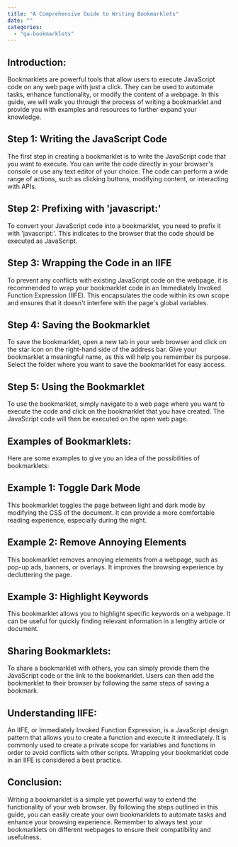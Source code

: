 ```yaml
---
title: "A Comprehensive Guide to Writing Bookmarklets"
date: ""
categories: 
  - "qa-bookmarklets"
---
```


## Introduction:

Bookmarklets are powerful tools that allow users to execute JavaScript code on any web page with just a click. They can be used to automate tasks, enhance functionality, or modify the content of a webpage. In this guide, we will walk you through the process of writing a bookmarklet and provide you with examples and resources to further expand your knowledge.

## Step 1: Writing the JavaScript Code

The first step in creating a bookmarklet is to write the JavaScript code that you want to execute. You can write the code directly in your browser's console or use any text editor of your choice. The code can perform a wide range of actions, such as clicking buttons, modifying content, or interacting with APIs.

## Step 2: Prefixing with 'javascript:'

To convert your JavaScript code into a bookmarklet, you need to prefix it with 'javascript:'. This indicates to the browser that the code should be executed as JavaScript.

## Step 3: Wrapping the Code in an IIFE

To prevent any conflicts with existing JavaScript code on the webpage, it is recommended to wrap your bookmarklet code in an Immediately Invoked Function Expression (IIFE). This encapsulates the code within its own scope and ensures that it doesn't interfere with the page's global variables.

## Step 4: Saving the Bookmarklet

To save the bookmarklet, open a new tab in your web browser and click on the star icon on the right-hand side of the address bar. Give your bookmarklet a meaningful name, as this will help you remember its purpose. Select the folder where you want to save the bookmarklet for easy access.

## Step 5: Using the Bookmarklet

To use the bookmarklet, simply navigate to a web page where you want to execute the code and click on the bookmarklet that you have created. The JavaScript code will then be executed on the open web page.

## Examples of Bookmarklets:

Here are some examples to give you an idea of the possibilities of bookmarklets:

## Example 1: Toggle Dark Mode

This bookmarklet toggles the page between light and dark mode by modifying the CSS of the document. It can provide a more comfortable reading experience, especially during the night.

## Example 2: Remove Annoying Elements

This bookmarklet removes annoying elements from a webpage, such as pop-up ads, banners, or overlays. It improves the browsing experience by decluttering the page.

## Example 3: Highlight Keywords

This bookmarklet allows you to highlight specific keywords on a webpage. It can be useful for quickly finding relevant information in a lengthy article or document.

## Sharing Bookmarklets:

To share a bookmarklet with others, you can simply provide them the JavaScript code or the link to the bookmarklet. Users can then add the bookmarklet to their browser by following the same steps of saving a bookmark.

## Understanding IIFE:

An IIFE, or Immediately Invoked Function Expression, is a JavaScript design pattern that allows you to create a function and execute it immediately. It is commonly used to create a private scope for variables and functions in order to avoid conflicts with other scripts. Wrapping your bookmarklet code in an IIFE is considered a best practice.

## Conclusion:

Writing a bookmarklet is a simple yet powerful way to extend the functionality of your web browser. By following the steps outlined in this guide, you can easily create your own bookmarklets to automate tasks and enhance your browsing experience. Remember to always test your bookmarklets on different webpages to ensure their compatibility and usefulness.
